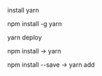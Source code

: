 install yarn

npm install -g yarn

yarn deploy

npm install → yarn

npm install --save <name> → yarn add <name>
